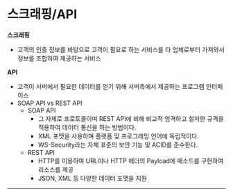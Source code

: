 # 스크래핑/API

**스크래핑**

* 고객의 인증 정보를 바탕으로 고객이 필요로 하는 서비스를 타 업체로부터 가져와서 정보를 조합하여 제공하는 서비스

**API**

* 고객이 서버에서 필요한 데이터를 얻기 위해 서버측에서 제공하는 프로그램 인터페이스
* SOAP API vs REST API
  * SOAP API
    * 그 자체로 프로토콜이며 REST API에 비해 비교적 엄격하고 철저한 규격을 적용하여 데이터 통신을 하는 방법이다.
    * XML 포맷을 사용하며 플랫폼 및 프로그래밍 언어에 독립적이다.
    * WS-Security라는 자체 표준의 보안 기능 및 ACID를 준수한다.
  * REST API
    * HTTP를 이용하여 URL이나 HTTP 헤더의 Payload에 메소드를 구현하여 리소스를 제공
    * JSON, XML 등 다양한 데이터 포맷을 지원

---



